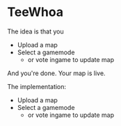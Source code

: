 # TeeWhoa
The idea is that you
* Upload a map
* Select a gamemode
  - or vote ingame to update map


And you're done. Your map is live.

The implementation:
* Upload a map
* Select a gamemode
  - or vote ingame to update map

